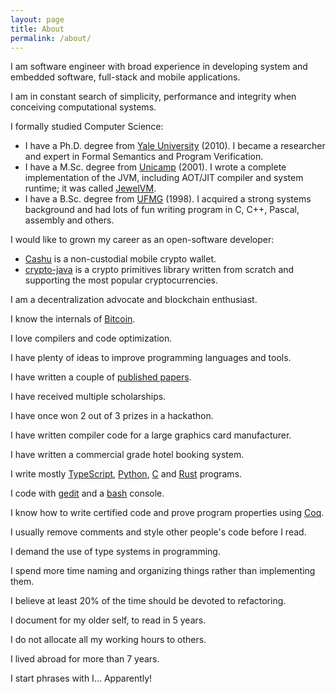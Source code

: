 ```yaml
---
layout: page
title: About
permalink: /about/
---
```


I am software engineer with broad experience in developing system and embedded software, full-stack and mobile applications.

I am in constant search of simplicity, performance and integrity when conceiving computational systems.

I formally studied Computer Science:

* I have a Ph.D. degree from [Yale University](https://cpsc.yale.edu/) (2010). I became a researcher and expert in Formal Semantics and Program Verification.
* I have a M.Sc. degree from [Unicamp](https://www.ic.unicamp.br/) (2001). I wrote a complete implementation of the JVM, including AOT/JIT compiler and system runtime; it was called [JewelVM](https://github.com/jewelvm).
* I have a B.Sc. degree from [UFMG](https://www.dcc.ufmg.br/) (1998). I acquired a strong systems background and had lots of fun writing program in C, C++, Pascal, assembly and others.

I would like to grown my career as an open-software developer:

* [Cashu](https://cashu.cc/) is a non-custodial mobile crypto wallet.
* [crypto-java](https://github.com/raugfer/crypto-java) is a crypto primitives library written from scratch and supporting the most popular cryptocurrencies.

I am a decentralization advocate and blockchain enthusiast.

I know the internals of [Bitcoin](https://en.bitcoin.it/).

I love compilers and code optimization.

I have plenty of ideas to improve programming languages and tools.

I have written a couple of [published papers](https://scholar.google.com.br/citations?user=IIpRq38AAAAJ).

I have received multiple scholarships.

I have once won 2 out of 3 prizes in a hackathon.

I have written compiler code for a large graphics card manufacturer.

I have written a commercial grade hotel booking system.

I write mostly [TypeScript](https://www.typescriptlang.org/), [Python](https://www.python.org/), [C](https://en.wikipedia.org/wiki/C_(programming_language)) and [Rust](https://www.rust-lang.org/) programs.

I code with [gedit](https://wiki.gnome.org/Apps/Gedit) and a [bash](https://www.gnu.org/software/bash/) console.

I know how to write certified code and prove program properties using [Coq](https://coq.inria.fr/).

I usually remove comments and style other people's code before I read.

I demand the use of type systems in programming.

I spend more time naming and organizing things rather than implementing them.

I believe at least 20% of the time should be devoted to refactoring.

I document for my older self, to read in 5 years.

I do not allocate all my working hours to others.

I lived abroad for more than 7 years.

I start phrases with I... Apparently!
